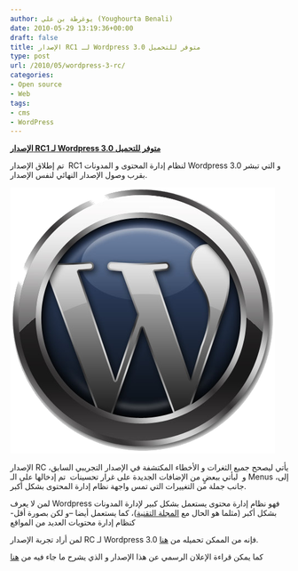 ```yaml
---
author: يوغرطة بن علي (Youghourta Benali)
date: 2010-05-29 13:19:36+00:00
draft: false
title: الإصدار RC1 لـ Wordpress 3.0 متوفر للتحميل
type: post
url: /2010/05/wordpress-3-rc/
categories:
- Open source
- Web
tags:
- cms
- WordPress
---
```


[**الإصدار RC1 لـ Wordpress 3.0 متوفر للتحميل**](https://www.it-scoop.com/2010/05/wordpress-3-rc/)


تم إطلاق الإصدار  RC1 لنظام إدارة المحتوى و المدونات Wordpress 3.0 و التي تبشر بقرب وصول الإصدار النهائي لنفس الإصدار.

[![](wordpress-logo.png)
](https://www.it-scoop.com/2010/05/wordpress-3-rc/)

الإصدار RC يأتي ليصحح جميع الثغرات و الأخطاء المكتشفة في الإصدار التجريبي السابق، و  لبأتي ببعضٍ من الإضافات الجديدة على غرار تحسينات  تم إدخالها على الـ Menus ،إلى جانب جملة من التغييرات التي تمس واجهة نظام إدارة المحتوى بشكل أكبر.

لمن لا يعرف Wordpress فهو نظام إدارة محتوى يستعمل بشكل كبير لإدارة المدونات بشكل أكبر (مثلما هو الحال مع [المجلة التقنية](../))، كما يستعمل أيضا –و لكن بصورة أقل- كنظام إدارة محتويات العديد من المواقع

لمن أراد تجربة الإصدار RC لـ Wordpress 3.0 فإنه من الممكن تحميله من [هنا](http://wordpress.org/wordpress-3.0-RC1.zip).

كما يمكن قراءة الإعلان الرسمي عن هذا الإصدار و الذي يشرح ما جاء فيه من [هنا](http://wordpress.org/development/2010/05/wordpress-3-0-release-candidate/)
